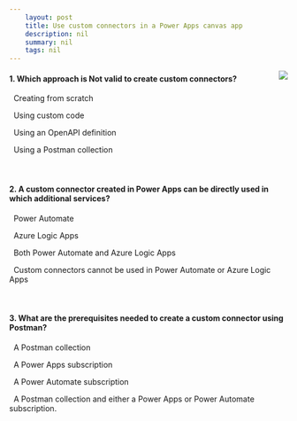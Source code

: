 ```yaml
---
    layout: post
    title: Use custom connectors in a Power Apps canvas app  
    description: nil
    summary: nil
    tags: nil
---
```



 <a target="_blank" href="https://docs.microsoft.com/en-us/learn/modules/use-custom-connectors-in-powerapps-canvas-app/4-knowledge-check/"><i class="fas fa-external-link-alt"></i> </a>
 <img align="right" src="https://docs.microsoft.com/en-us/learn/achievements/custom-connectors.svg">
####  1. Which approach is Not valid to create custom connectors?


<i class='far fa-square'></i> &nbsp;&nbsp;Creating from scratch

<i class='fas fa-check-square' style='color: Dodgerblue;'></i> &nbsp;&nbsp;Using custom code

<i class='far fa-square'></i> &nbsp;&nbsp;Using an OpenAPI definition

<i class='far fa-square'></i> &nbsp;&nbsp;Using a Postman collection
<br />
<br />
<br />

####  2. A custom connector created in Power Apps can be directly used in which additional services?


<i class='far fa-square'></i> &nbsp;&nbsp;Power Automate

<i class='far fa-square'></i> &nbsp;&nbsp;Azure Logic Apps

<i class='fas fa-check-square' style='color: Dodgerblue;'></i> &nbsp;&nbsp;Both Power Automate and Azure Logic Apps

<i class='far fa-square'></i> &nbsp;&nbsp;Custom connectors cannot be used in Power Automate or Azure Logic Apps
<br />
<br />
<br />

####  3. What are the prerequisites needed to create a custom connector using Postman?


<i class='far fa-square'></i> &nbsp;&nbsp;A Postman collection

<i class='far fa-square'></i> &nbsp;&nbsp;A Power Apps subscription

<i class='far fa-square'></i> &nbsp;&nbsp;A Power Automate subscription

<i class='fas fa-check-square' style='color: Dodgerblue;'></i> &nbsp;&nbsp;A Postman collection and either a Power Apps or Power Automate subscription.
<br />
<br />
<br />
